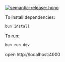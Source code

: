 [![semantic-release: hono](https://img.shields.io/badge/semantic--release-hono-e10079?logo=semantic-release)](https://github.com/semantic-release/semantic-release)

To install dependencies:

```sh
bun install
```

To run:

```sh
bun run dev
```

open http://localhost:4000
